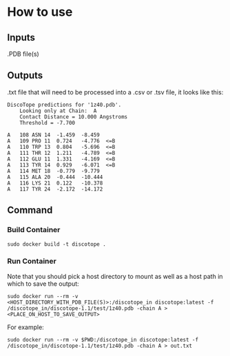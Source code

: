 # How to use

## Inputs

.PDB file(s)

## Outputs

.txt file that will need to be processed into a .csv or .tsv file, it looks like this:

```
DiscoTope predictions for '1z40.pdb'.
	Looking only at Chain:  A
	Contact Distance = 10.000 Angstroms
	Threshold = -7.700

A	108	ASN	14	-1.459	-8.459
A	109	PRO	11	0.724	-4.776	<=B
A	110	TRP	13	0.804	-5.696	<=B
A	111	THR	12	1.211	-4.789	<=B
A	112	GLU	11	1.331	-4.169	<=B
A	113	TYR	14	0.929	-6.071	<=B
A	114	MET	18	-0.779	-9.779
A	115	ALA	20	-0.444	-10.444
A	116	LYS	21	0.122	-10.378
A	117	TYR	24	-2.172	-14.172
```

## Command

### Build Container

`sudo docker build -t discotope .`

### Run Container

Note that you should pick a host directory to mount as well as a host path in which to save the output:

`sudo docker run --rm -v <HOST_DIRECTORY_WITH_PDB_FILE(S)>:/discotope_in discotope:latest -f /discotope_in/discotope-1.1/test/1z40.pdb -chain A > <PLACE_ON_HOST_TO_SAVE_OUTPUT>`

For example:

`sudo docker run --rm -v $PWD:/discotope_in discotope:latest -f /discotope_in/discotope-1.1/test/1z40.pdb -chain A > out.txt`
